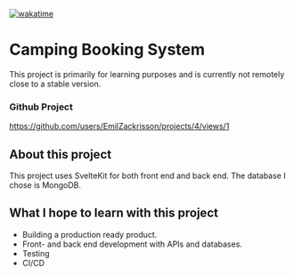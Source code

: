 [![wakatime](https://wakatime.com/badge/user/fcf09b34-3e52-435a-8e43-d39b7209274c/project/40466a06-40ef-4098-9b33-25311ec95c79.svg)](https://wakatime.com/badge/user/fcf09b34-3e52-435a-8e43-d39b7209274c/project/40466a06-40ef-4098-9b33-25311ec95c79)

# Camping Booking System

This project is primarily for learning purposes and is currently not remotely close to a stable version.

### Github Project
https://github.com/users/EmilZackrisson/projects/4/views/1

## About this project

This project uses SvelteKit for both front end and back end.
The database I chose is MongoDB.

## What I hope to learn with this project

- Building a production ready product.
- Front- and back end development with APIs and databases.
- Testing
- CI/CD
